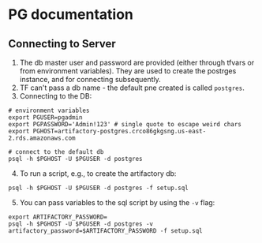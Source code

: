 # PG documentation

## Connecting to Server
1. The db master user and password are provided (either through tfvars or from environment variables). They are used to create the postrges instance, and for connecting subsequently. 
2. TF can't pass a db name - the default pne created is called ```postgres```. 
3. Connecting to the DB: 
```
# environment variables
export PGUSER=pgadmin
export PGPASSWORD='Admin!123' # single quote to escape weird chars
export PGHOST=artifactory-postgres.crco86gkgsng.us-east-2.rds.amazonaws.com

# connect to the default db
psql -h $PGHOST -U $PGUSER -d postgres
```
4. To run a script, e.g., to create the artifactory db:
```
psql -h $PGHOST -U $PGUSER -d postgres -f setup.sql
```

5. You can pass variables to the sql script by using the `-v` flag:
```
export ARTIFACTORY_PASSWORD=
psql -h $PGHOST -U $PGUSER -d postgres -v artifactory_password=$ARTIFACTORY_PASSWORD -f setup.sql
```
